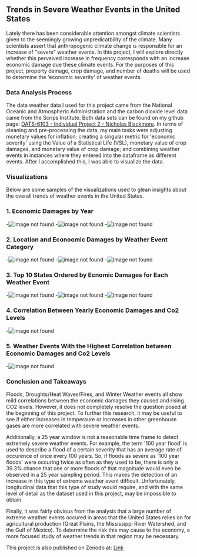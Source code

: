 ## Trends in Severe Weather Events in the United States

Lately there has been considerable attention amongst climate scientists given to the seemingly growing unpredicatbility of the climate. Many scientists assert that anthropogenic  climate change is responsible for an increase of "severe" weather events. In this project, I will explore directly whether this perveived increase in frequency corresponds with an increase economic damage due these climate events. For the purposes of this project, property damage, crop damage, and number of deaths will be used to determine the 'economic severity' of weather events.

### Data Analysis Process

The data weather data I used for this project came from the National Oceanic and Atmospheric Administration and the carbon dioxide level data came from the Scrips Institute. Both data sets can be found on my github page: [DATS-6103 - Individual Project 2 - Nicholas Blackmore](https://github.com/nickblackmore/DATS-6103---Individual-Project-2--Nicholas-Blackmore). In terms of cleaning and pre-processing the data, my main tasks were adjusting monetary values for inflation; creating a singular metric for 'economic severity' using the Value of a Statistical Life (VSL), monetary value of crop damages, and monetary value of crop damage; and combining weather events in instances where they entered into the dataframe as different events. After I accomplished this, I was able to visualize the data. 

### Visualizations
Below are some samples of the visualizations used to glean insights about the overall trends of weather events in the United States.

### 1. Economic Damages by Year
-<img src="Economic Damages of All Events by Year.png" alt="image not found" class="inline"/>
-<img src="Economic Damages of Drought, Heat, and Fires by Year.png" alt="image not found" class="inline"/>
-<img src="Economic Damages of Tropical Storms and Hurricanes by Year.png" alt="image not found" class="inline"/>

### 2. Location and Econoomic Damages by Weather Event Category
-<img src="Location and Economic Damages of Weather Events.png" alt="image not found" class="inline"/>
-<img src="Location and Economic Damage of Tornados.png" alt="image not found" class="inline"/>
-<img src="Location and Economic Damages of Floods.png" alt="image not found" class="inline"/>

### 3. Top 10 States Ordered by Ecnomic Damages for Each Weather Event
-<img src="10 states with most total damages.png" alt="image not found" class="inline"/>
-<img src="10 States with most econ damages from fires.png" alt="image not found" class="inline"/>
-<img src="10 states with the most economic damages from hurricanes" alt="image not found" class="inline"/>

### 4. Correlation Between Yearly Economic Damages and Co2 Levels
-<img src="C02 vs Economic Damages with trendline.png" alt="image not found" class="inline"/>

### 5. Weather Events With the Highest Correlation between Economic Damages and Co2 Levels
-<img src="Correlations between economic damages and Co2 levels for each weather event.png" alt="image not found" class="inline"/>


### Conclusion and Takeaways

Floods, Droughts/Heat Waves/Fires, and Winter Weather events all show mild correlations between the economic damages they caused and rising CO2 levels. However, it does not completely resolve the question posed at the beginning of this project. To further this research, it may be useful to see if either increases in temperaure or increases in other greenhouse gases are more correlated with severe weather events. 

Additionally, a 25 year window is not a reasonable time frame to detect extremely severe weather events. For example, the term '100 year flood' is used to describe a flood of a certain severity that has an average rate of occurence of once every 100 years. So, if floods as severe as '100 year floods' were occuring twice as often as they used to be, there is only a 39.3% chance that one or more floods of that magnitude would even be observed in a 25 year sampling period. This makes the detection of an increase in this type of extreme weather event difficult. Unfortunately, longitudinal data that this type of study would require, and with the same level of detail as the dataset used in this project, may be impossible to obtain. 

Finally, it was fairly obvious from the analysis that a large number of extreme weather events occured in areas that the United States relies on for agricultural production (Great Plains, the Mississippi River Watershed, and the Gulf of Mexico). To determine the risk this may cause to the economy, a more focused study of weather trends in that region may be necessary. 


This project is also published on Zenodo at: [Link](url)

